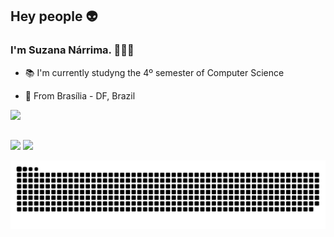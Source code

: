 <!--
**Narrima/Narrima** is a ✨ _special_ ✨ repository because its `README.md` (this file) appears on your GitHub profile.

Here are some ideas to get you started:

- 🔭 I’m currently working on ...
- 🌱 I’m currently learning ...
- 👯 I’m looking to collaborate on ...
- 🤔 I’m looking for help with ...
- 💬 Ask me about ...
- 📫 How to reach me: ...
- 😄 Pronouns: ...
- ⚡ Fun fact: ...
-->
## Hey people :alien:



### I'm Suzana Nárrima. 👩🏽‍💻

* 📚 I'm currently studyng the 4º semester of Computer Science

* 🏡 From Brasília - DF, Brazil

 <div>
  <a href="https://www.linkedin.com/in/suzananarrima/">
  <img height="180em" src="https://github-readme-stats.vercel.app/api?username=narrima&show_icons=true&theme=dark&include_all_commits=true&count_private=true"/>
<!--
  <img height="180em" src="https://github-readme-stats.vercel.app/api/top-langs/?username=narrima&layout=compact&langs_count=7&theme=dark"/>
-->
 </div>

##
                                                                                                                                          
<div> 

  <a href = "mailto:suzananarrima@gmail.com"><img src="https://img.shields.io/badge/-Gmail-%23333?style=for-the-badge&logo=gmail&logoColor=white" target="_blank"></a>
  <a href="https://www.linkedin.com/in/suzananarrima/" target="_blank"><img src="https://img.shields.io/badge/-LinkedIn-%230077B5?style=for-the-badge&logo=linkedin&logoColor=white" target="_blank"></a> 
 
  ![Snake animation](https://github.com/Narrima/Narrima/blob/output/github-contribution-grid-snake.svg)
 
</div>
